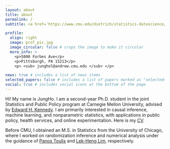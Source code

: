 ```yaml
---
layout: about
title: about
permalink: /
subtitle: <a href='https://www.cmu.edu/dietrich/statistics-datascience/index.html'>Department of Statistics & Data Science, Carnegie Mellon University</a>.

profile:
  align: right
  image: prof_pic.jpg
  image_circular: false # crops the image to make it circular
  more_info: >
    <p>5000 Forbes Ave</p>
    <p>Pittsburgh, PA 15213</p>
    <p> <sub> junghol@andrew.cmu.edu </sub> </p>

news: true # includes a list of news items
selected_papers: false # includes a list of papers marked as "selected={true}"
social: true # includes social icons at the bottom of the page
---
```


Hi! My name is JungHo. I am a second-year Ph.D. student in the joint Statistics and Public Policy program at Carnegie Mellon University, advised by [Edward H. Kennedy](https://www.ehkennedy.com/). I am primarily interested in causal inference, machine learning, and nonparametric statistics, with applications in public policy, health services, and online experimentation. Here is my [CV](https://drive.google.com/file/d/14GinuJRDHs1h_3keKMn3NXUj9AiTL6Nw/view?usp=sharing).

Before CMU, I obtained an M.S. in Statistics from the University of Chicago, where I worked on randomization inference and numerical analysis under the guidance of [Panos Toulis](https://www.ptoulis.com/) and [Lek-Heng Lim](https://www.stat.uchicago.edu/~lekheng/), respectively.
